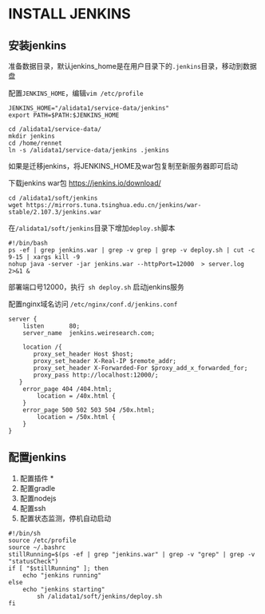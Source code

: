 # INSTALL JENKINS

## 安装jenkins
准备数据目录，默认jenkins_home是在用户目录下的`.jenkins`目录，移动到数据盘  

配置`JENKINS_HOME`，编辑`vim /etc/profile`
```
JENKINS_HOME="/alidata1/service-data/jenkins"
export PATH=$PATH:$JENKINS_HOME
```
``` 
cd /alidata1/service-data/
mkdir jenkins
cd /home/rennet
ln -s /alidata1/service-data/jenkins .jenkins
```
如果是迁移jenkins，将JENKINS_HOME及war包复制至新服务器即可启动

下载jenkins war包 https://jenkins.io/download/
``` 
cd /alidata1/soft/jenkins
wget https://mirrors.tuna.tsinghua.edu.cn/jenkins/war-stable/2.107.3/jenkins.war

```
在`/alidata1/soft/jenkins`目录下增加`deploy.sh`脚本
``` 
#!/bin/bash
ps -ef | grep jenkins.war | grep -v grep | grep -v deploy.sh | cut -c 9-15 | xargs kill -9
nohup java -server -jar jenkins.war --httpPort=12000  > server.log 2>&1 &
```
部署端口号12000，执行` sh deploy.sh` 启动jenkins服务

配置nginx域名访问 `/etc/nginx/conf.d/jenkins.conf`
``` 
server {
    listen       80;
    server_name  jenkins.weiresearch.com;

    location /{
       proxy_set_header Host $host;
       proxy_set_header X-Real-IP $remote_addr;
       proxy_set_header X-Forwarded-For $proxy_add_x_forwarded_for;
       proxy_pass http://localhost:12000/;
   }
    error_page 404 /404.html;
        location = /40x.html {
    }
    error_page 500 502 503 504 /50x.html;
        location = /50x.html {
    }
}
```

## 配置jenkins
1. 配置插件
    * 
1. 配置gradle
1. 配置nodejs
1. 配置ssh
1. 配置状态监测，停机自动启动
``` 
#!/bin/sh
source /etc/profile
source ~/.bashrc
stillRunning=$(ps -ef | grep "jenkins.war" | grep -v "grep" | grep -v "statusCheck")
if [ "$stillRunning" ]; then
	echo "jenkins running"
else
	echo "jenkins starting"
        sh /alidata1/soft/jenkins/deploy.sh
fi
```
